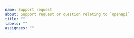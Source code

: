 ```yaml
---
name: Support request
about: Support request or question relating to `openapi`
title: ""
labels: ""
assignees: ""
---
```


<!--
STOP, PLEASE READ BEFORE CREATING AN ISSUE!

If you're looking for help, check [Stack Overflow](https://stackoverflow.com/questions/tagged/spot-openapi/). You can also post your question on the [Spot Community Slack](http://slack.spot.io/).
-->
